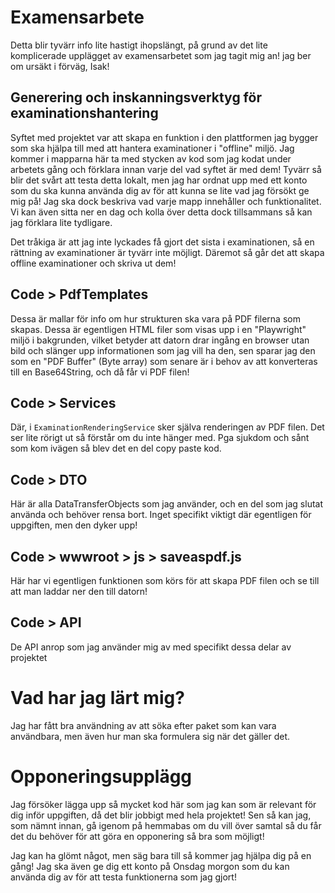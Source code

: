 # Examensarbete

Detta blir tyvärr info lite hastigt ihopslängt, på grund av det lite komplicerade upplägget av examensarbetet som jag tagit mig an! jag ber om ursäkt i förväg, Isak! 

## Generering och inskanningsverktyg för examinationshantering

Syftet med projektet var att skapa en funktion i den plattformen jag bygger som ska hjälpa till med att hantera examinationer i "offline" miljö. Jag kommer i mapparna här ta med stycken av kod som jag kodat under arbetets gång och förklara innan varje del vad syftet är med dem! Tyvärr så blir det svårt att testa detta lokalt, men jag har ordnat upp med ett konto som du ska kunna använda dig av för att kunna se lite vad jag försökt ge mig på! Jag ska dock beskriva vad varje mapp innehåller och funktionalitet. Vi kan även sitta ner en dag och kolla över detta dock tillsammans så kan jag förklara lite tydligare.

Det tråkiga är att jag inte lyckades få gjort det sista i examinationen, så en rättning av examinationer är tyvärr inte möjligt. Däremot så går det att skapa offline examinationer och skriva ut dem!

## Code > PdfTemplates
Dessa är mallar för info om hur strukturen ska vara på PDF filerna som skapas. Dessa är egentligen HTML filer som visas upp i en "Playwright" miljö i bakgrunden, vilket betyder att datorn drar ingång en browser utan bild och slänger upp informationen som jag vill ha den, sen sparar jag den som en "PDF Buffer" (Byte array) som senare är i behov av att konverteras till en Base64String, och då får vi PDF filen!

## Code > Services
Där, i `ExaminationRenderingService` sker själva renderingen av PDF filen. Det ser lite rörigt ut så förstår om du inte hänger med. Pga sjukdom och sånt som kom ivägen så blev det en del copy paste kod. 


## Code > DTO
Här är alla DataTransferObjects som jag använder, och en del som jag slutat använda och behöver rensa bort. Inget specifikt viktigt där egentligen för uppgiften, men den dyker upp!

## Code > wwwroot > js > saveaspdf.js

Här har vi egentligen funktionen som körs för att skapa PDF filen och se till att man laddar ner den till datorn!

## Code > API 
De API anrop som jag använder mig av med specifikt dessa delar av projektet


# Vad har jag lärt mig?

Jag har fått bra användning av att söka efter paket som kan vara användbara, men även hur man ska formulera sig när det gäller det. 

# Opponeringsupplägg

Jag försöker lägga upp så mycket kod här som jag kan som är relevant för dig inför uppgiften, då det blir jobbigt med hela projektet! Sen så kan jag, som nämnt innan, gå igenom på hemmabas om du vill över samtal så du får det du behöver för att göra en opponering så bra som möjligt! 

Jag kan ha glömt något, men säg bara till så kommer jag hjälpa dig på en gång! Jag ska även ge dig ett konto på Onsdag morgon som du kan använda dig av för att testa funktionerna som jag gjort!
